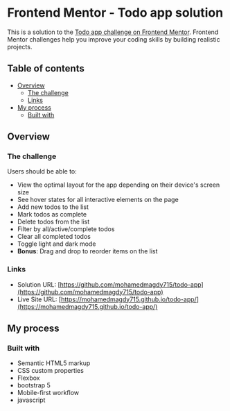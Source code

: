 # Frontend Mentor - Todo app solution

This is a solution to the [Todo app challenge on Frontend Mentor](https://www.frontendmentor.io/challenges/todo-app-Su1_KokOW). Frontend Mentor challenges help you improve your coding skills by building realistic projects. 

## Table of contents

- [Overview](#overview)
  - [The challenge](#the-challenge)
  - [Links](#links)
- [My process](#my-process)
  - [Built with](#built-with)


## Overview

### The challenge

Users should be able to:

- View the optimal layout for the app depending on their device's screen size
- See hover states for all interactive elements on the page
- Add new todos to the list
- Mark todos as complete
- Delete todos from the list
- Filter by all/active/complete todos
- Clear all completed todos
- Toggle light and dark mode
- **Bonus**: Drag and drop to reorder items on the list

### Links

- Solution URL: [https://github.com/mohamedmagdy715/todo-app](https://github.com/mohamedmagdy715/todo-app)
- Live Site URL: [https://mohamedmagdy715.github.io/todo-app/](https://mohamedmagdy715.github.io/todo-app/)

## My process

### Built with

- Semantic HTML5 markup
- CSS custom properties
- Flexbox
- bootstrap 5
- Mobile-first workflow
- javascript